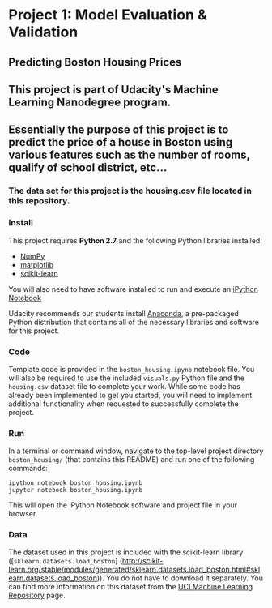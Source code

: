 # Project 1: Model Evaluation & Validation
## Predicting Boston Housing Prices
## This project is part of Udacity's Machine Learning Nanodegree program.
## Essentially the purpose of this project is to predict the price of a house in Boston using various features such as the number of rooms, qualify of school district, etc...

### The data set for this project is the housing.csv file located in this repository.

### Install

This project requires **Python 2.7** and the following Python libraries installed:

- [NumPy](http://www.numpy.org/)
- [matplotlib](http://matplotlib.org/)
- [scikit-learn](http://scikit-learn.org/stable/)


You will also need to have software installed to run and execute an [iPython Notebook](http://ipython.org/notebook.html)

Udacity recommends our students install [Anaconda](https://www.continuum.io/downloads), a pre-packaged Python distribution that contains all of the necessary libraries and software for this project. 

### Code

Template code is provided in the `boston_housing.ipynb` notebook file.
You will also be required to use the included `visuals.py` Python file
and the `housing.csv` dataset file to complete your work.
While some code has already been implemented to get you started,
you will need to implement additional functionality when requested to successfully complete the project.

### Run

In a terminal or command window, navigate to the top-level project directory `boston_housing/` (that contains this README) and run one of the following commands:

```ipython notebook boston_housing.ipynb```  
```jupyter notebook boston_housing.ipynb```

This will open the iPython Notebook software and project file in your browser.

### Data

The dataset used in this project is included
with the scikit-learn library ([`sklearn.datasets.load_boston`]
    (http://scikit-learn.org/stable/modules/generated/sklearn.datasets.load_boston.html#sklearn.datasets.load_boston)).
     You do not have to download it separately.
     You can find more information on this dataset from the
     [UCI Machine Learning Repository](https://archive.ics.uci.edu/ml/datasets/Housing) page.
